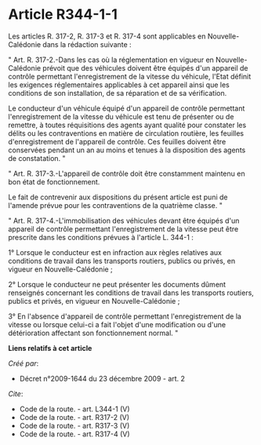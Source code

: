 # Article R344-1-1

Les articles R. 317-2, R. 317-3 et R. 317-4 sont applicables en Nouvelle-Calédonie dans la rédaction suivante : 

" Art. R. 317-2.-Dans les cas où la réglementation en vigueur en Nouvelle-Calédonie prévoit que des véhicules doivent être
équipés d'un appareil de contrôle permettant l'enregistrement de la vitesse du véhicule, l'Etat définit les exigences
réglementaires applicables à cet appareil ainsi que les conditions de son installation, de sa réparation et de sa
vérification. 

Le conducteur d'un véhicule équipé d'un appareil de contrôle permettant l'enregistrement de la vitesse du véhicule est tenu
de présenter ou de remettre, à toutes réquisitions des agents ayant qualité pour constater les délits ou les contraventions
en matière de circulation routière, les feuilles d'enregistrement de l'appareil de contrôle. Ces feuilles doivent être
conservées pendant un an au moins et tenues à la disposition des agents de constatation. " 

" Art. R. 317-3.-L'appareil de contrôle doit être constamment maintenu en bon état de fonctionnement. 

Le fait de contrevenir aux dispositions du présent article est puni de l'amende prévue pour les contraventions de la
quatrième classe. " 

" Art. R. 317-4.-L'immobilisation des véhicules devant être équipés d'un appareil de contrôle permettant l'enregistrement de
la vitesse peut être prescrite dans les conditions prévues à l'article L. 344-1 : 

1° Lorsque le conducteur est en infraction aux règles relatives aux conditions de travail dans les transports routiers,
publics ou privés, en vigueur en Nouvelle-Calédonie ; 

2° Lorsque le conducteur ne peut présenter les documents dûment renseignés concernant les conditions de travail dans les
transports routiers, publics et privés, en vigueur en Nouvelle-Calédonie ; 

3° En l'absence d'appareil de contrôle permettant l'enregistrement de la vitesse ou lorsque celui-ci a fait l'objet d'une
modification ou d'une détérioration affectant son fonctionnement normal. "

**Liens relatifs à cet article**

_Créé par_:

  - Décret n°2009-1644 du 23 décembre 2009 - art. 2

_Cite_:

  - Code de la route. - art. L344-1 (V)
  - Code de la route. - art. R317-2 (V)
  - Code de la route. - art. R317-3 (V)
  - Code de la route. - art. R317-4 (V)
